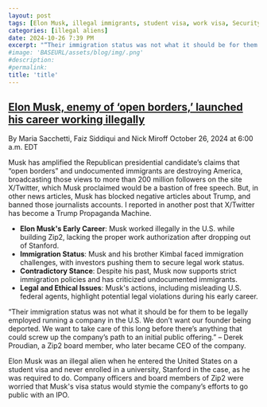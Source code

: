 ```yaml
---
layout: post
tags: [Elon Musk, illegal immigrants, student visa, work visa, Security and Exchange Commission, Zip2]
categories: [illegal aliens]
date: 2024-10-26 7:39 PM
excerpt: "“Their immigration status was not what it should be for them to be legally employed running a company in the U.S. We don’t want our founder being deported. We want to take care of this long before there’s anything that could screw up the company’s path to an initial public offering.” – Derek Proudian, a Zip2 board member."
#image: 'BASEURL/assets/blog/img/.png'
#description:
#permalink:
title: 'title'
---
```



## [Elon Musk, enemy of ‘open borders,’ launched his career working illegally](https://www.washingtonpost.com/business/2024/10/26/elon-musk-immigration-status/)

By Maria Sacchetti, Faiz Siddiqui and Nick Miroff
October 26, 2024 at 6:00 a.m. EDT

Musk has amplified the Republican presidential candidate’s claims that “open borders” and undocumented immigrants are destroying America, broadcasting those views to more than 200 million followers on the site X/Twitter, which Musk proclaimed would be a bastion of free speech. But, in other news articles, Musk has blocked negative articles about Trump, and banned those journalists accounts. I reported in another post that X/Twitter has become a Trump Propaganda Machine. 

- **Elon Musk's Early Career**: Musk worked illegally in the U.S. while building Zip2, lacking the proper work authorization after dropping out of Stanford.
- **Immigration Status**: Musk and his brother Kimbal faced immigration challenges, with investors pushing them to secure legal work status.
- **Contradictory Stance**: Despite his past, Musk now supports strict immigration policies and has criticized undocumented immigrants.
- **Legal and Ethical Issues**: Musk's actions, including misleading U.S. federal agents, highlight potential legal violations during his early career.

“Their immigration status was not what it should be for them to be legally employed running a company in the U.S. We don’t want our founder being deported. We want to take care of this long before there’s anything that could screw up the company’s path to an initial public offering.” – Derek Proudian, a Zip2 board member, who later became CEO of the company. 

Elon Musk was an illegal alien when he entered the United States on a student visa and never enrolled in a university, Stanford in the case, as he was required to do. Company officers and board members of Zip2 were worried that Musk's visa status would stymie the company’s efforts to go public with an IPO.



